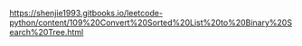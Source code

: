 https://shenjie1993.gitbooks.io/leetcode-python/content/109%20Convert%20Sorted%20List%20to%20Binary%20Search%20Tree.html